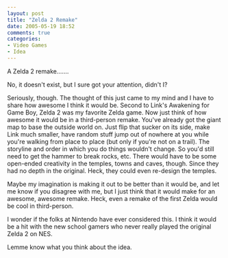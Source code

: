 ```yaml
---
layout: post
title: "Zelda 2 Remake"
date: 2005-05-19 18:52
comments: true
categories:
- Video Games
- Idea
---
```

A Zelda 2 remake.......
<!--more-->

No, it doesn't exist, but I sure got your attention, didn't I?

Seriously, though.  The thought of this just came to my mind and I have to share how awesome I think it would be.  Second to Link's Awakening for Game Boy, Zelda 2 was my favorite Zelda game.  Now just think of how awesome it would be in a third-person remake.  You've already got the giant map to base the outside world on.  Just flip that sucker on its side, make Link much smaller, have random stuff jump out of nowhere at you while you're walking from place to place (but only if you're not on a trail).  The storyline and order in which you do things wouldn't change.  So you'd still need to get the hammer to break rocks, etc.  There would have to be some open-ended creativity in the temples, towns and caves, though.  Since they had no depth in the original.  Heck, they could even re-design the temples.

Maybe my imagination is making it out to be better than it would be, and let me know if you disagree with me, but I just think that it would make for an awesome, awesome remake.  Heck, even a remake of the first Zelda would be cool in third-person.

I wonder if the folks at Nintendo have ever considered this.  I think it would be a hit with the new school gamers who never really played the original Zelda 2 on NES.

Lemme know what you think about the idea.
